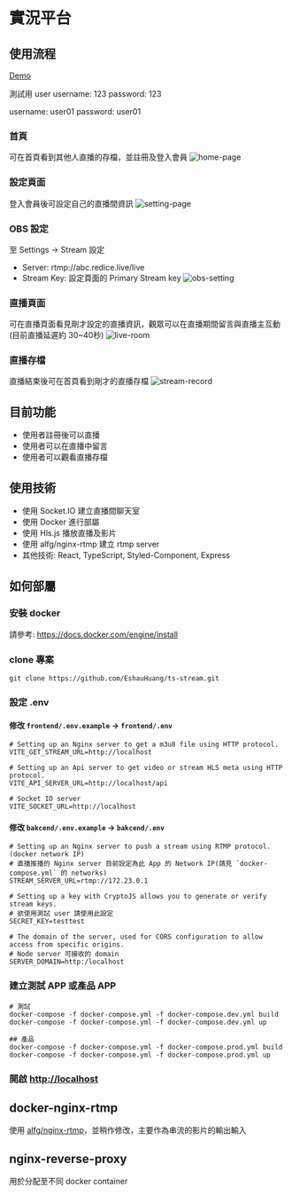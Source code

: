 # 實況平台

## 使用流程
[Demo](https://abc.redice.live/)

測試用 user
username: 123
password: 123

username: user01
password: user01

### 首頁
可在首頁看到其他人直播的存檔，並註冊及登入會員
![home-page](https://github.com/EshauHuang/ts-stream/assets/52191824/1a544369-2fef-42dc-8822-7551669aed3f)

### 設定頁面
登入會員後可設定自己的直播間資訊
![setting-page](https://github.com/EshauHuang/ts-stream/assets/52191824/fdc62279-5ed3-4470-a2a7-55c4f13c8721)

### OBS 設定
至 Settings -> Stream 設定
- Server: rtmp://abc.redice.live/live
- Stream Key: 設定頁面的 Primary Stream key
![obs-setting](https://github.com/EshauHuang/ts-stream/assets/52191824/e1db7c0c-823e-4ae3-9c2e-54adc49e73f7)

### 直播頁面
可在直播頁面看見剛才設定的直播資訊，觀眾可以在直播期間留言與直播主互動(目前直播延遲約 30~40秒)
![live-room](https://github.com/EshauHuang/ts-stream/assets/52191824/da9ba8f1-d28a-44b2-ac30-fa4bd040fd43)

### 直播存檔
直播結束後可在首頁看到剛才的直播存檔
![stream-record](https://github.com/EshauHuang/ts-stream/assets/52191824/ecc12a64-d4ba-46b0-a941-e06549138b9b)


## 目前功能
- 使用者註冊後可以直播
- 使用者可以在直播中留言
- 使用者可以觀看直播存檔

## 使用技術
- 使用 Socket.IO 建立直播間聊天室
- 使用 Docker 進行部屬
- 使用 Hls.js 播放直播及影片
- 使用 alfg/nginx-rtmp 建立 rtmp server
- 其他技術: React, TypeScript, Styled-Component, Express

## 如何部屬

### 安裝 docker
請參考: https://docs.docker.com/engine/install

### clone 專案
```
git clone https://github.com/EshauHuang/ts-stream.git
```

### 設定 .env

#### 修改 `frontend/.env.example` -> `frontend/.env`
```
# Setting up an Nginx server to get a m3u8 file using HTTP protocol.
VITE_GET_STREAM_URL=http://localhost

# Setting up an Api server to get video or stream HLS meta using HTTP protocol.
VITE_API_SERVER_URL=http://localhost/api

# Socket IO server
VITE_SOCKET_URL=http://localhost
```

#### 修改 `bakcend/.env.example` -> `bakcend/.env`
```
# Setting up an Nginx server to push a stream using RTMP protocol.(docker network IP)
# 直播推播的 Nginx server 目前設定為此 App 的 Network IP(請見 `docker-compose.yml` 的 networks)
STREAM_SERVER_URL=rtmp://172.23.0.1

# Setting up a key with CryptoJS allows you to generate or verify stream keys.
# 欲使用測試 user 請使用此設定
SECRET_KEY=testtest

# The domain of the server, used for CORS configuration to allow access from specific origins.
# Node server 可接收的 domain
SERVER_DOMAIN=http:/localhost
```

### 建立測試 APP 或產品 APP
```
# 測試
docker-compose -f docker-compose.yml -f docker-compose.dev.yml build
docker-compose -f docker-compose.yml -f docker-compose.dev.yml up

## 產品
docker-compose -f docker-compose.yml -f docker-compose.prod.yml build
docker-compose -f docker-compose.yml -f docker-compose.prod.yml up
```

### 開啟 [http://localhost](http://localhost)

## docker-nginx-rtmp
使用 [alfg/nginx-rtmp](https://github.com/alfg/docker-nginx-rtmp)，並稍作修改，主要作為串流的影片的輸出輸入

## nginx-reverse-proxy
用於分配至不同 docker container
